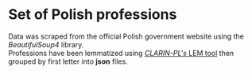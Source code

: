 # Set of Polish professions

Data was scraped from the official Polish government website using the *BeautifulSoup4* library.<br>
Professions have been lemmatized using
[*CLARIN-PL's* LEM tool](https://ws.clarin-pl.eu/lem.shtml?en)
then grouped by first letter into **json** files.
